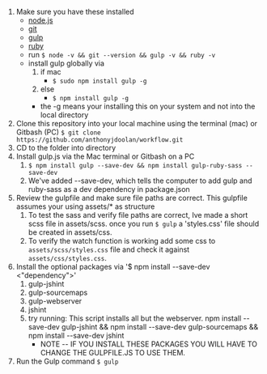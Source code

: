 1. Make sure you have these installed
	- [node.js](http://nodejs.org/)
	- [git](http://git-scm.com/)
	- [gulp](http://gulpjs.com/)
	- [ruby](http://gulpjs.com/)
	- run `$ node -v && git --version && gulp -v && ruby -v`
	- install gulp globally via
		1. if mac
			- `$ sudo npm install gulp -g`
		2. else 
			- `$ npm install gulp -g`
		- the -g means your installing this on your system and not into the local directory
2. Clone this repository into your local machine using the terminal (mac) or Gitbash (PC) `$ git clone https://github.com/anthonyjdoolan/workflow.git`
3. CD to the folder into directory
4. Install gulp.js via the Mac terminal or Gitbash on a PC 
	1. `$ npm install gulp --save-dev && npm install gulp-ruby-sass --save-dev`
	2. We've added --save-dev, which tells the computer to add gulp and ruby-sass as a dev dependency in package.json
5. Review the gulpfile and make sure file paths are correct. This gulpfile assumes your using assets/* as structure
	1. To test the sass and verify file paths are correct, Ive made a short scss file in assets/scss. 
		once you run `$ gulp` a 'styles.css' file should be created in assets/css. 
	2. To verify the watch function is working add some css to `assets/scss/styles.css` file and check it against `assets/css/styles.css`.
6. Install the optional packages via '$ npm install --save-dev <"dependency">'
	1. gulp-jshint
	3. gulp-sourcemaps
	4. gulp-webserver
	5. jshint
	6. try running: This script installs all but the webserver. 
		npm install --save-dev gulp-jshint && npm install --save-dev gulp-sourcemaps && npm install --save-dev jshint
		- NOTE -- IF YOU INSTALL THESE PACKAGES YOU WILL HAVE TO CHANGE THE GULPFILE.JS TO USE THEM.
7. Run the Gulp command  `$ gulp`